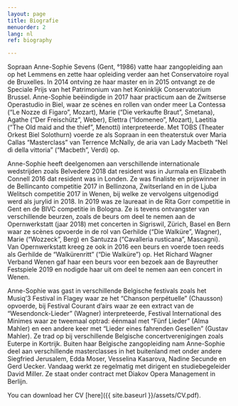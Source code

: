 ```yaml
---
layout: page
title: Biografie
menuorder: 2
lang: nl
ref: biography

---
```

Sopraan Anne-Sophie Sevens (Gent, °1986) vatte haar zangopleiding aan op het Lemmens  en zette haar opleiding verder aan  het Conservatoire royal de Bruxelles. In 2014 ontving ze haar master en in 2015 ontvangt ze de Speciale Prijs van het Patrimonium van het Koninklijk Conservatorium Brussel. Anne-Sophie beëindigde in 2017 haar practicum aan de Zwitserse Operastudio in Biel, waar ze scènes en rollen van onder meer La Contessa (“Le Nozze di Figaro”, Mozart), Marie (“Die verkaufte Braut”, Smetana), Agathe (“Der Freischütz”, Weber), Elettra (“Idomeneo”, Mozart), Laetitia (“The Old maid and the thief”, Menotti) interpreteerde. 
Met TOBS (Theater Orkest Biel Solothurn) voerde ze als Sopraan in een theaterstuk over Maria Callas “Masterclass” van Terrence McNally, de aria van Lady Macbeth “Nel dì della vittoria” (“Macbeth”, Verdi) op. 

Anne-Sophie heeft deelgenomen aan verschillende internationale wedstrijden zoals Belvedere 2018 dat resident was in Jurmala en Elizabeth Connell 2016 dat resident was in Londen. Ze was finaliste en prijswinner in de Bellincanto competitie 2017 in Bellinzona, Zwitserland en in de Ljuba Welitsch competitie 2017 in Wenen, bij welke ze vervolgens uitgenodigd werd als jurylid in 2018. In 2019 was ze laureaat in de Rita Gorr competitie in Gent en de BIVC competitie in Bologna.
Ze is tevens ontvangster van verschillende beurzen, zoals de beurs om deel te nemen aan de Opernwerkstatt (jaar 2018) met concerten in Sigriswil, Zürich, Basel en Bern waar ze scènes opvoerde in de rol van Gerhilde (“Die Walküre”, Wagner), Marie (“Wozzeck”, Berg) en Santuzza (“Cavalleria rusticana”, Mascagni). Van Opernwerkstatt kreeg ze ook in 2016 een beurs en voerde toen reeds als Gerhilde de “Walkürenritt” (“Die Walküre”) op. Het Richard Wagner Verband Wenen gaf haar een beurs voor een bezoek aan de Bayreuther Festspiele 2019 en nodigde haar uit om deel te nemen aan een concert in Wenen. 

Anne-Sophie was gast in verschillende Belgische festivals zoals het Musiq’3 Festival in Flagey waar ze het “Chanson perpétuelle” (Chausson) opvoerde, bij Festival Courant d’airs waar ze een extract van de “Wesendonck-Lieder” (Wagner) interpreteerde, Festival International des Minimes waar ze tweemaal optrad: éénmaal met “Fünf Lieder” (Alma Mahler) en een andere keer met “Lieder eines fahrenden Gesellen” (Gustav Mahler). Ze trad op bij verschillende Belgische concertverenigingen zoals Euterpe in Kortrijk. 
Buiten haar Belgische zangopleiding nam Anne-Sophie deel aan verschillende masterclasses in het buitenland met onder andere Siegfried Jerusalem, Edda Moser, Vesselina Kasarova, Nadine Secunde en Gerd Uecker. Vandaag werkt ze regelmatig met dirigent en studiebegeleider David Miller. Ze staat onder contract met Diakov Opera Management in Berlijn. 

You can download her CV [here]({{ site.baseurl }}/assets/CV.pdf).

